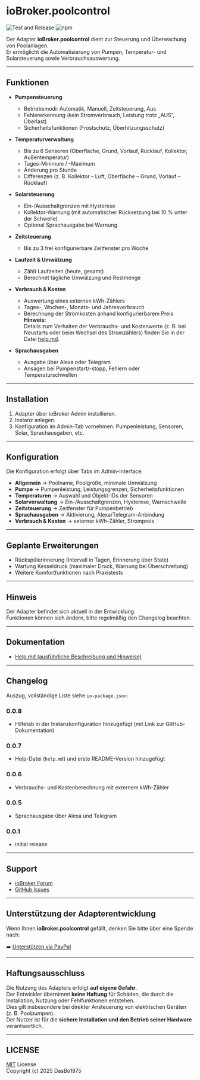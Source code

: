 # ioBroker.poolcontrol

![Test and Release](https://github.com/DasBo1975/iobroker.poolcontrol/actions/workflows/test-and-release.yml/badge.svg)
![npm](https://img.shields.io/npm/v/iobroker.poolcontrol?color=blue)

Der Adapter **ioBroker.poolcontrol** dient zur Steuerung und Überwachung von Poolanlagen.  
Er ermöglicht die Automatisierung von Pumpen, Temperatur- und Solarsteuerung sowie Verbrauchsauswertung.  

---

## Funktionen

- **Pumpensteuerung**
  - Betriebsmodi: Automatik, Manuell, Zeitsteuerung, Aus
  - Fehlererkennung (kein Stromverbrauch, Leistung trotz „AUS“, Überlast)
  - Sicherheitsfunktionen (Frostschutz, Überhitzungsschutz)

- **Temperaturverwaltung**
  - Bis zu 6 Sensoren (Oberfläche, Grund, Vorlauf, Rücklauf, Kollektor, Außentemperatur)
  - Tages-Minimum / -Maximum
  - Änderung pro Stunde
  - Differenzen (z. B. Kollektor – Luft, Oberfläche – Grund, Vorlauf – Rücklauf)

- **Solarsteuerung**
  - Ein-/Ausschaltgrenzen mit Hysterese
  - Kollektor-Warnung (mit automatischer Rücksetzung bei 10 % unter der Schwelle)
  - Optional Sprachausgabe bei Warnung

- **Zeitsteuerung**
  - Bis zu 3 frei konfigurierbare Zeitfenster pro Woche

- **Laufzeit & Umwälzung**
  - Zählt Laufzeiten (heute, gesamt)
  - Berechnet tägliche Umwälzung und Restmenge

- **Verbrauch & Kosten**
  - Auswertung eines externen kWh-Zählers
  - Tages-, Wochen-, Monats- und Jahresverbrauch
  - Berechnung der Stromkosten anhand konfigurierbarem Preis  
    **Hinweis:**  
    Details zum Verhalten der Verbrauchs- und Kostenwerte (z. B. bei Neustarts oder beim Wechsel des Stromzählers) finden Sie in der Datei [help.md](./help.md).

- **Sprachausgaben**
  - Ausgabe über Alexa oder Telegram
  - Ansagen bei Pumpenstart/-stopp, Fehlern oder Temperaturschwellen

---

## Installation

1. Adapter über ioBroker Admin installieren.  
2. Instanz anlegen.  
3. Konfiguration im Admin-Tab vornehmen: Pumpenleistung, Sensoren, Solar, Sprachausgaben, etc.  

---

## Konfiguration

Die Konfiguration erfolgt über Tabs im Admin-Interface:
- **Allgemein** → Poolname, Poolgröße, minimale Umwälzung  
- **Pumpe** → Pumpenleistung, Leistungsgrenzen, Sicherheitsfunktionen  
- **Temperaturen** → Auswahl und Objekt-IDs der Sensoren  
- **Solarverwaltung** → Ein-/Ausschaltgrenzen, Hysterese, Warnschwelle  
- **Zeitsteuerung** → Zeitfenster für Pumpenbetrieb  
- **Sprachausgaben** → Aktivierung, Alexa/Telegram-Anbindung  
- **Verbrauch & Kosten** → externer kWh-Zähler, Strompreis  

---

## Geplante Erweiterungen

- Rückspülerinnerung (Intervall in Tagen, Erinnerung über State)  
- Wartung Kesseldruck (maximaler Druck, Warnung bei Überschreitung)  
- Weitere Komfortfunktionen nach Praxistests  

---

## Hinweis

Der Adapter befindet sich aktuell in der Entwicklung.  
Funktionen können sich ändern, bitte regelmäßig den Changelog beachten.  

---

## Dokumentation
- [Help.md (ausführliche Beschreibung und Hinweise)](./help.md)

---

## Changelog
Auszug, vollständige Liste siehe `io-package.json`:

### 0.0.8
- Hilfetab in der Instanzkonfiguration hinzugefügt (mit Link zur GitHub-Dokumentation)

### 0.0.7
- Help-Datei (`help.md`) und erste README-Version hinzugefügt

### 0.0.6
- Verbrauchs- und Kostenberechnung mit externem kWh-Zähler

### 0.0.5
- Sprachausgabe über Alexa und Telegram

### 0.0.1
- initial release

---

## Support
- [ioBroker Forum](https://forum.iobroker.net/)  
- [GitHub Issues](https://github.com/DasBo1975/ioBroker.poolcontrol/issues)

---

## Unterstützung der Adapterentwicklung
Wenn Ihnen **ioBroker.poolcontrol** gefällt, denken Sie bitte über eine Spende nach:  

➡️ [Unterstützen via PayPal](https://www.paypal.com/donate?business=dirk.bertin@t-online.de)

---

## Haftungsausschluss
Die Nutzung des Adapters erfolgt **auf eigene Gefahr**.  
Der Entwickler übernimmt **keine Haftung** für Schäden, die durch die Installation, Nutzung oder Fehlfunktionen entstehen.  
Dies gilt insbesondere bei direkter Ansteuerung von elektrischen Geräten (z. B. Poolpumpen).  
Der Nutzer ist für die **sichere Installation und den Betrieb seiner Hardware** verantwortlich.

---

## LICENSE
[MIT](./LICENSE) License  
Copyright (c) 2025 DasBo1975
